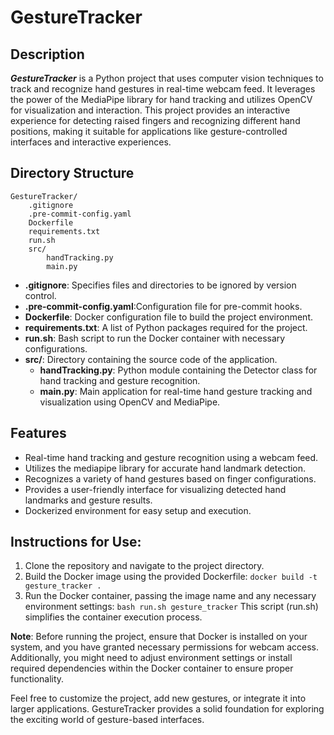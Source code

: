 # GestureTracker


## Description
_**GestureTracker**_ is a Python project that uses computer vision techniques to track and recognize hand gestures in real-time webcam feed. It leverages the power of the MediaPipe library for hand tracking and utilizes OpenCV for visualization and interaction. This project provides an interactive experience for detecting raised fingers and recognizing different hand positions, making it suitable for applications like gesture-controlled interfaces and interactive experiences.

## Directory Structure
```
GestureTracker/
    .gitignore
    .pre-commit-config.yaml
    Dockerfile
    requirements.txt
    run.sh
    src/
        handTracking.py
        main.py
```
- **.gitignore**: Specifies files and directories to be ignored by version control.
- **.pre-commit-config.yaml**:Configuration file for pre-commit hooks.
- **Dockerfile**: Docker configuration file to build the project environment.
- **requirements.txt**: A list of Python packages required for the project.
- **run.sh**: Bash script to run the Docker container with necessary configurations.
- **src/**: Directory containing the source code of the application.
  - **handTracking.py**: Python module containing the Detector class for hand tracking and gesture recognition.
  - **main.py**: Main application for real-time hand gesture tracking and visualization using OpenCV and MediaPipe.
 
## Features
- Real-time hand tracking and gesture recognition using a webcam feed.
- Utilizes the mediapipe library for accurate hand landmark detection.
- Recognizes a variety of hand gestures based on finger configurations.
- Provides a user-friendly interface for visualizing detected hand landmarks and gesture results.
- Dockerized environment for easy setup and execution.

## Instructions for Use:
1. Clone the repository and navigate to the project directory.
2. Build the Docker image using the provided Dockerfile:
```docker build -t gesture_tracker .```
3. Run the Docker container, passing the image name and any necessary environment settings:
```bash run.sh gesture_tracker```
This script (run.sh) simplifies the container execution process.

**Note**: Before running the project, ensure that Docker is installed on your system, and you have granted necessary permissions for webcam access. Additionally, you might need to adjust environment settings or install required dependencies within the Docker container to ensure proper functionality.

Feel free to customize the project, add new gestures, or integrate it into larger applications. GestureTracker provides a solid foundation for exploring the exciting world of gesture-based interfaces.

